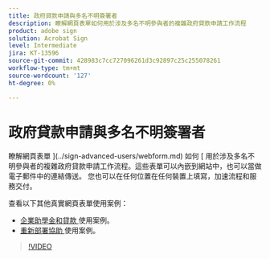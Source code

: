 ```yaml
---
title: 政府貸款申請與多名不明簽署者
description: 瞭解網頁表單如何用於涉及多名不明參與者的複雜政府貸款申請工作流程
product: adobe sign
solution: Acrobat Sign
level: Intermediate
jira: KT-13596
source-git-commit: 428983c7cc727096261d3c92897c25c255078261
workflow-type: tm+mt
source-wordcount: '127'
ht-degree: 0%

---
```


# 政府貸款申請與多名不明簽署者

瞭解網頁表單 ](../sign-advanced-users/webform.md) 如何 [ 用於涉及多名不明參與者的複雜政府貸款申請工作流程。這些表單可以內嵌到網站中，也可以當做電子郵件中的連結傳送。 您也可以在任何位置在任何裝置上填寫，加速流程和服務交付。

查看以下其他真實網頁表單使用案例：

* [企業助學金和貸款 ](https://experienceleague.adobe.com/docs/document-cloud-learn/sign-learning-hub/expand/recipes/gov/usecasegovgrants.html?lang=en) 使用案例。
* [重新部署協助 ](https://experienceleague.adobe.com/docs/document-cloud-learn/sign-learning-hub/expand/recipes/gov/usecasegovreemployment.html?lang=en) 使用案例。

>[!VIDEO](https://video.tv.adobe.com/v/3421619?quality=12&learn=on&hidetitle=true)
